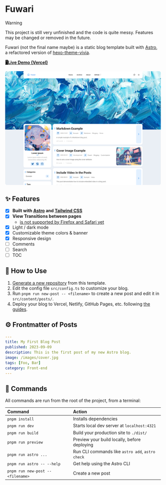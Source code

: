 # Fuwari

> [!WARNING]
> This project is still very unfinished and the code is quite messy. Features may be changed or removed in the future.

Fuwari (not the final name maybe) is a static blog template built with [Astro](https://astro.build), a refactored version of [hexo-theme-vivia](https://github.com/saicaca/hexo-theme-vivia).

[**🖥️Live Demo (Vercel)**](https://fuwari.vercel.app)

![Preview Image](https://raw.githubusercontent.com/saicaca/resource/main/fuwari/home.png)

## ✨ Features

- [x] **Built with [Astro](https://astro.build) and [Tailwind CSS](https://tailwindcss.com)**
- [x] **View Transitions between pages**
  - [is not supported by Firefox and Safari yet](https://developer.mozilla.org/en-US/docs/Web/API/View_Transitions_API#browser_compatibility)
- [x] Light / dark mode
- [x] Customizable theme colors & banner
- [x] Responsive design
- [ ] Comments
- [ ] Search
- [ ] TOC

## 🚀 How to Use

1. [Generate a new repository](https://github.com/saicaca/fuwari/generate) from this template.
2. Edit the config file `src/config.ts` to customize your blog.
3. Run `pnpm run new-post -- <filename>` to create a new post and edit it in `src/content/posts/`.
4. Deploy your blog to Vercel, Netlify, GitHub Pages, etc. following [the guides](https://docs.astro.build/en/guides/deploy/).

## ⚙️ Frontmatter of Posts

```yaml
---
title: My First Blog Post
published: 2023-09-09
description: This is the first post of my new Astro blog.
image: /images/cover.jpg
tags: [Foo, Bar]
category: Front-end
---
```

## 🧞 Commands

All commands are run from the root of the project, from a terminal:

| Command                          | Action                                           |
|:---------------------------------|:-------------------------------------------------|
| `pnpm install`                    | Installs dependencies                            |
| `pnpm run dev`                    | Starts local dev server at `localhost:4321`      |
| `pnpm run build`                  | Build your production site to `./dist/`          |
| `pnpm run preview`                | Preview your build locally, before deploying     |
| `pnpm run astro ...`              | Run CLI commands like `astro add`, `astro check` |
| `pnpm run astro -- --help`        | Get help using the Astro CLI                     |
| `pnpm run new-post -- <filename>` | Create a new post                                |
